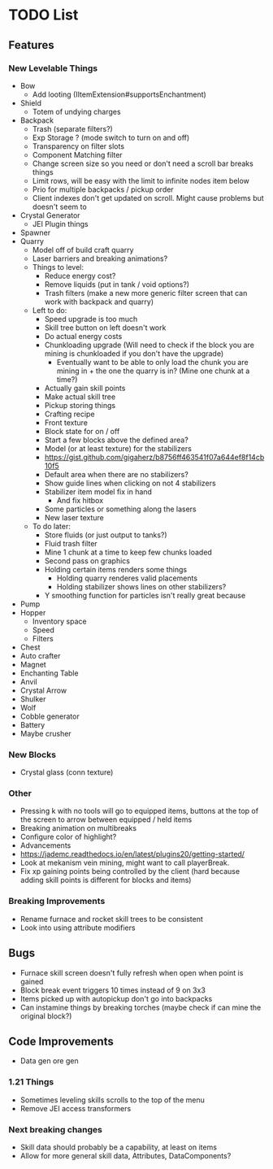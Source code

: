 # TODO List
## Features
### New Levelable Things
- Bow
  - Add looting (IItemExtension#supportsEnchantment)
- Shield
  - Totem of undying charges
- Backpack
  - Trash (separate filters?)
  - Exp Storage ? (mode switch to turn on and off)
  - Transparency on filter slots
  - Component Matching filter
  - Change screen size so you need or don't need a scroll bar breaks things
  - Limit rows, will be easy with the limit to infinite nodes item below
  - Prio for multiple backpacks / pickup order
  - Client indexes don't get updated on scroll. Might cause problems but doesn't seem to
- Crystal Generator
  - JEI Plugin things
- Spawner
- Quarry
  - Model off of build craft quarry
  - Laser barriers and breaking animations?
  - Things to level:
    - Reduce energy cost?
    - Remove liquids (put in tank / void options?)
    - Trash filters (make a new more generic filter screen that can work with backpack and quarry)
  - Left to do:
    - Speed upgrade is too much
    - Skill tree button on left doesn't work
    - Do actual energy costs
    - Chunkloading upgrade (Will need to check if the block you are mining is chunkloaded if you don't have the upgrade)
      - Eventually want to be able to only load the chunk you are mining in + the one the quarry is in? (Mine one chunk at a time?)
    - Actually gain skill points
    - Make actual skill tree
    - Pickup storing things
    - Crafting recipe
    - Front texture
    - Block state for on / off
    - Start a few blocks above the defined area?
    - Model (or at least texture) for the stabilizers
    - https://gist.github.com/gigaherz/b8756ff463541f07a644ef8f14cb10f5
    - Default area when there are no stabilizers?
    - Show guide lines when clicking on not 4 stabilizers
    - Stabilizer item model fix in hand
      - And fix hitbox
    - Some particles or something along the lasers
    - New laser texture
  - To do later:
    - Store fluids (or just output to tanks?)
    - Fluid trash filter
    - Mine 1 chunk at a time to keep few chunks loaded
    - Second pass on graphics
    - Holding certain items renders some things
      - Holding quarry renderes valid placements
      - Holding stabilizer shows lines on other stabilizers?
    - Y smoothing function for particles isn't really great because 
- Pump
- Hopper
  - Inventory space
  - Speed
  - Filters
- Chest
- Auto crafter
- Magnet
- Enchanting Table
- Anvil
- Crystal Arrow
- Shulker
- Wolf
- Cobble generator
- Battery
- Maybe crusher

### New Blocks
- Crystal glass (conn texture)

### Other
- Pressing k with no tools will go to equipped items, buttons at the top of the screen to arrow between equipped / held items
- Breaking animation on multibreaks
- Configure color of highlight?
- Advancements
- https://jademc.readthedocs.io/en/latest/plugins20/getting-started/
- Look at mekanism vein mining, might want to call playerBreak.
- Fix xp gaining points being controlled by the client (hard because adding skill points is different for blocks and items)

### Breaking Improvements
- Rename furnace and rocket skill trees to be consistent
- Look into using attribute modifiers 

## Bugs
- Furnace skill screen doesn't fully refresh when open when point is gained
- Block break event triggers 10 times instead of 9 on 3x3
- Items picked up with autopickup don't go into backpacks
- Can instamine things by breaking torches (maybe check if can mine the original block?)

## Code Improvements
- Data gen ore gen

### 1.21 Things
- Sometimes leveling skills scrolls to the top of the menu
- Remove JEI access transformers

### Next breaking changes
- Skill data should probably be a capability, at least on items
- Allow for more general skill data, Attributes, DataComponents?